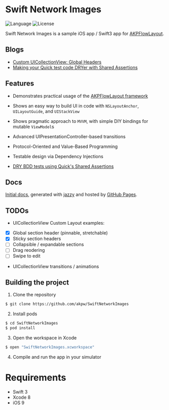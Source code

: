 Swift Network Images
============

![Language](https://img.shields.io/badge/language-Swift3-orange.svg)
![License](https://img.shields.io/badge/License-MIT%20License-blue.svg)


Swift Network Images is a sample iOS app / Swift3 app for [AKPFlowLayout](https://github.com/akpw/AKPFlowLayout).



## Blogs
* [Custom UICollectionView: Global Headers](http://www.akpdev.com/articles/2016/06/16/CollectionView-I.html)
* [Making your Quick test code DRYer with Shared Assertions](http://www.akpdev.com/articles/2016/05/12/Quick-Shared-Assertions.html)


## Features

* Demonstrates practical usage of the [AKPFlowLayout framework](https://github.com/akpw/AKPFlowLayout)

* Shows an easy way to build UI in code with `NSLayoutAnchor`, `UILayoutGuide`, and `UIStackView`

* Shows pragmatic approach to `MVVM`, with simple DIY bindings for mutable `ViewModel`s

* Advanced UIPresentationController-based transitions

* Protocol-Oriented and Value-Based Programming

* Testable design via Dependency Injections

* [DRY BDD tests using Quick's Shared Assertions](http://www.akpdev.com/articles/2016/05/12/Quick-Shared-Assertions.html)


## Docs
 [Initial docs][docsLink], generated with [jazzy](https://github.com/realm/jazzy) and hosted by [GitHub Pages](https://pages.github.com).


## TODOs
* UICollectionView Custom Layout examples:
 - [x] Global section header (pinnable, stretchable)
 - [x] Sticky section headers
 - [ ] Collapsible / expandable sections
 - [ ] Drag reodering
 - [ ] Swipe to edit
* UICollectionView transitions / animations


## Building the project

1) Clone the repository

```bash
$ git clone https://github.com/akpw/SwiftNetworkImages
```

2) Install pods

```bash
$ cd SwiftNetworkImages
$ pod install
```

3) Open the workspace in Xcode

```bash
$ open "SwiftNetworkImages.xcworkspace"
```

4) Compile and run the app in your simulator


# Requirements

* Swift 3
* Xcode 8
* iOS 9


[docsLink]:https://akpw.github.io//SwiftNetworkImages/index.html
